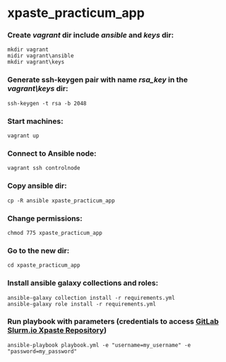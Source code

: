 # xpaste_practicum_app
### Create ***vagrant*** dir include ***ansible*** and ***keys*** dir:
```
mkdir vagrant
midir vagrant\ansible
mkdir vagrant\keys
```
### Generate ssh-keygen pair with name ***rsa_key*** in the ***vagrant\keys*** dir:
```
ssh-keygen -t rsa -b 2048
```
### Start machines:
```
vagrant up
```
### Connect to Ansible node: 
```
vagrant ssh controlnode
```
### Copy ansible dir:
```
cp -R ansible xpaste_practicum_app
```
### Change permissions: 
```
chmod 775 xpaste_practicum_app
```
### Go to the new dir: 
```
cd xpaste_practicum_app
```
### Install ansible galaxy collections and roles:
```
ansible-galaxy collection install -r requirements.yml
ansible-galaxy role install -r requirements.yml
```
### Run playbook with parameters (credentials to access [GitLab Slurm.io Xpaste Repository](https://gitlab.slurm.io/edu/xpaste_practicum))
```
ansible-playbook playbook.yml -e "username=my_username" -e "password=my_password"
```
